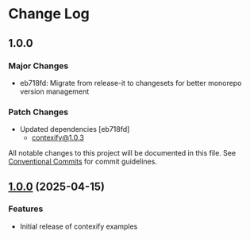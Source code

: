 # Change Log

## 1.0.0

### Major Changes

- eb718fd: Migrate from release-it to changesets for better monorepo version management

### Patch Changes

- Updated dependencies [eb718fd]
  - contexify@1.0.3

All notable changes to this project will be documented in this file.
See [Conventional Commits](https://conventionalcommits.org) for commit guidelines.

## [1.0.0](https://github.com/teomyth/contexify/compare/contexify-example-context@0.1.0...contexify-example-context@1.0.0) (2025-04-15)

### Features

- Initial release of contexify examples
